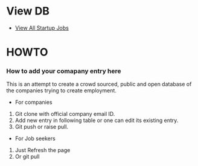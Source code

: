 # View DB
* [View All Startup Jobs](http://htmlpreview.github.io/?https://github.com/orowealth/startupJobs/blob/master/companies.html)
# HOWTO
### How to add your comapany entry here

This is an attempt to create a crowd sourced, public and open database of the
companies trying to create employment.

* For companies

1. Git clone with official company email ID.
2. Add new entry in following table or one can edit its existing entry.
3. Git push or raise pull.


* For Job seekers

1. Just Refresh the page
2. Or git pull
